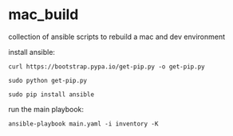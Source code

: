 # mac_build
collection of ansible scripts to rebuild a mac and dev environment 

install ansible:

```
curl https://bootstrap.pypa.io/get-pip.py -o get-pip.py

sudo python get-pip.py

sudo pip install ansible
```

run the main playbook: 

```
ansible-playbook main.yaml -i inventory -K
```

